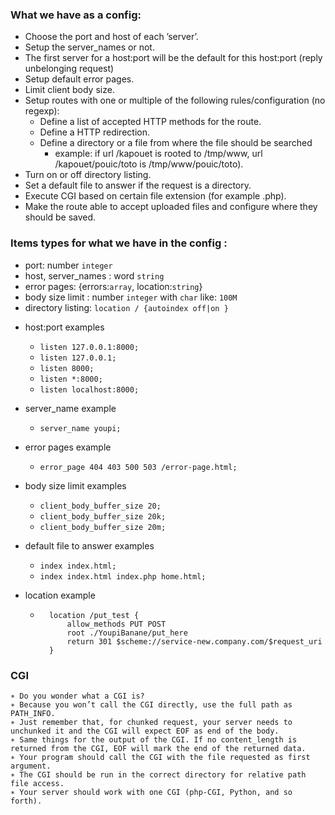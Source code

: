 ### What we have as a config:

- Choose the port and host of each ’server’.
- Setup the server_names or not.
- The first server for a host:port will be the default for this host:port (reply unbelonging request)
- Setup default error pages.
- Limit client body size.
- Setup routes with one or multiple of the following rules/configuration (no regexp):
    + Define a list of accepted HTTP methods for the route.
    + Define a HTTP redirection.
    + Define a directory or a file from where the file should be searched
        * example: if url /kapouet is rooted to /tmp/www, url /kapouet/pouic/toto is /tmp/www/pouic/toto).
- Turn on or off directory listing.
- Set a default file to answer if the request is a directory.
- Execute CGI based on certain file extension (for example .php).
- Make the route able to accept uploaded files and configure where they should be saved.


### Items types for what we have in the config :

- port: number `integer`
- host, server_names : word `string`
- error pages: {errors:`array`, location:`string`}
- body size limit : number `integer` with `char` like: `100M`
- directory listing: `location / {autoindex off|on }`

+ host:port examples
    * `listen 127.0.0.1:8000;`
    * `listen 127.0.0.1;`
    * `listen 8000;`
    * `listen *:8000;`
    * `listen localhost:8000;`

+ server_name example
    * `server_name youpi;`

+ error pages example
    * `error_page 404 403 500 503 /error-page.html;`

+ body size limit examples
    * `client_body_buffer_size 20;`
    * `client_body_buffer_size 20k;`
    * `client_body_buffer_size 20m;`

+ default file to answer examples
    * `index index.html;`
    * `index index.html index.php home.html;`

+ location example
    * ```
        location /put_test {
            allow_methods PUT POST
            root ./YoupiBanane/put_here
            return 301 $scheme://service-new.company.com/$request_uri
        }

### CGI
    ∗ Do you wonder what a CGI is?
    ∗ Because you won’t call the CGI directly, use the full path as PATH_INFO.
    ∗ Just remember that, for chunked request, your server needs to unchunked it and the CGI will expect EOF as end of the body.
    ∗ Same things for the output of the CGI. If no content_length is returned from the CGI, EOF will mark the end of the returned data.
    ∗ Your program should call the CGI with the file requested as first argument.
    ∗ The CGI should be run in the correct directory for relative path file access.
    ∗ Your server should work with one CGI (php-CGI, Python, and so forth).
